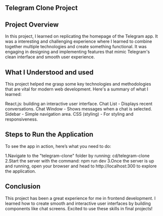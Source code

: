 ## Telegram Clone Project

## Project Overview
In this project, I learned on replicating the homepage of the Telegram app. It was a interesting and challenging experience where I learned to combine together multiple technologies and create something functional. It was engaging in designing and implementing features that mimic Telegram's clean interface and smooth user experience.

## What I Understood and used 
This project helped me grasp some key technologies and methodologies that are vital for modern web development. Here's a summary of what I learned:

React.js: building an interactive user interface. 
Chat List - Displays recent conversations.
Chat Window - Shows messages when a chat is selected.
Sidebar - Simple navigation area.
CSS (styling) - For styling and responsiveness.

## Steps to Run the Application
To see the app in action, here’s what you need to do:

1.Navigate to the "telegram-clone" folder by running: cd/telegram-clone
2.Start the server with the command: npm run dev
3.Once the server is up and running, open your browser and head to http://localhost:300 to explore the application.

## Conclusion
This project has been a great experience for me in frontend development. I learned how to create smooth and interactive user interfaces by building components like chat screens. Excited to use these skills in final projects!